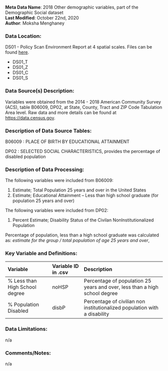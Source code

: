 **Meta Data Name**: 2018 Other demographic variables, part of the Demographic Social dataset  
**Last Modified**: October 22nd, 2020  
**Author**: Moksha Menghaney  

### Data Location: 
DS01 - Policy Scan Environment Report at 4 spatial scales. Files can be found [here](https://github.com/GeoDaCenter/opioid-policy-scan/tree/master/Policy_Scan/data_final).
* DS01_T  
* DS01_Z  
* DS01_C  
* DS01_S  

### Data Source(s) Description:  
Variables were obtained from the 2014 - 2018 American Community Survey (ACS), table B06009, DP02, at State, County, Tract and ZIP Code Tabulation Area level. Raw data and more details can be found at https://data.census.gov.

### Description of Data Source Tables:
B06009 : PLACE OF BIRTH BY EDUCATIONAL ATTAINMENT

DP02 : SELECTED SOCIAL CHARACTERISTICS, provides the percentage of disabled population

### Description of Data Processing: 
The following variables were included from B06009:
  1.    Estimate; Total Population 25 years and over in the United States
  2.    Estimate; Educational Attainment  – Less than high school graduate (for population 25 years and over)
  
The following variables were included from DP02:
  1.    Percent Estimate; Disability Status of the Civilan NonInstitutionalized Population


Percentage of population, less than a high school graduate was calculated as: *estimate for the group / total population of age 25 years and over*,

### Key Variable and Definitions:
| Variable | Variable ID in .csv | Description |
|:---------|:--------------------|:------------|
| % Less than High School degree  | noHSP | Percentage of population 25 years and over, less than a high school degree |
| % Population Disabled  | disbP | Percentage of civilian non institutionalized population with a disability |

### Data Limitations:
n/a

### Comments/Notes:
n/a
